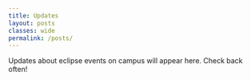 ```yaml
---
title: Updates
layout: posts
classes: wide
permalink: /posts/
---
```


Updates about eclipse events on campus will appear here. Check back often!